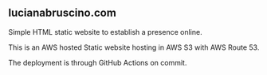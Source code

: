 ## lucianabruscino.com

Simple HTML static website to establish a presence online.

This is an AWS hosted Static website hosting in AWS S3 with AWS Route 53.

The deployment is through GitHub Actions on commit.